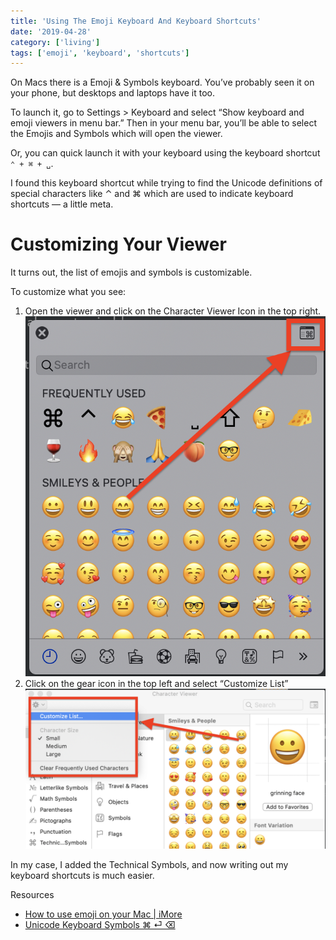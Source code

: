 ```yaml
---
title: 'Using The Emoji Keyboard And Keyboard Shortcuts'
date: '2019-04-28'
category: ['living']
tags: ['emoji', 'keyboard', 'shortcuts']
---
```

On Macs there is a Emoji & Symbols keyboard.  You’ve probably seen it on your phone, but desktops and laptops have it too.

To launch it, go to Settings > Keyboard  and select “Show keyboard and emoji viewers in menu bar.”
Then in your menu bar, you’ll be able to select the Emojis and Symbols which will open the viewer.

Or, you can quick launch it with your keyboard using the keyboard shortcut  `⌃ + ⌘ + ␣`.

I found this keyboard shortcut while trying to find the Unicode definitions of special characters like ⌃ and ⌘ which are used to indicate keyboard shortcuts — a little meta.

# Customizing Your Viewer
It turns out, the list of emojis and symbols is customizable.

To customize what you see:
1. Open the viewer and click on the Character Viewer Icon in the top right.
![](./open-viewer.png)
2. Click on the gear icon in the top left and select “Customize List”
![](./customize.png)

In my case, I added the Technical Symbols, and now writing out my keyboard shortcuts is much easier.

Resources
* [How to use emoji on your Mac | iMore](https://www.imore.com/how-to-use-emoji-on-your-mac)
* [Unicode Keyboard Symbols ⌘ ⏎ ⌫](http://xahlee.info/comp/unicode_computing_symbols.html)